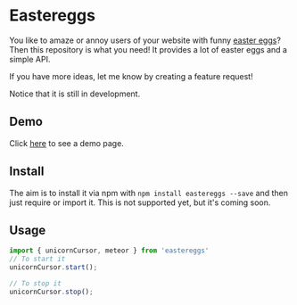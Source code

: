 # Eastereggs

You like to amaze or annoy users of your website with funny [easter eggs](https://en.wikipedia.org/wiki/Easter_egg_%28media%29)? Then this repository is what you need!
It provides a lot of easter eggs and a simple API.

If you have more ideas, let me know by creating a feature request!

Notice that it is still in development.

## Demo

Click [here](https://kevinherklotz.github.io/eastereggs/build/demo.html) to see a demo page.

## Install

The aim is to install it via npm with `npm install eastereggs --save` and then just require or import it.
This is not supported yet, but it's coming soon.

## Usage

```javascript
import { unicornCursor, meteor } from 'eastereggs'
// To start it
unicornCursor.start();

// To stop it
unicornCursor.stop();
```
